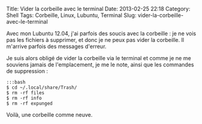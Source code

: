 Title: Vider la corbeille avec le terminal
Date: 2013-02-25 22:18
Category: Shell
Tags: Corbeille, Linux, Lubuntu, Terminal
Slug: vider-la-corbeille-avec-le-terminal

Avec mon Lubuntu 12.04, j'ai parfois des soucis avec la corbeille : je ne vois pas les fichiers à supprimer, et donc je ne peux pas vider la corbeille. Il m'arrive parfois des messages d'erreur.

Je suis alors obligé de vider la corbeille via le terminal et comme je ne me souviens jamais de l'emplacement, je me le note, ainsi que les commandes de suppression :

	:::bash
    $ cd ~/.local/share/Trash/
    $ rm -rf files 
    $ rm -rf info 
    $ rm -rf expunged

Voilà, une corbeille comme neuve.
